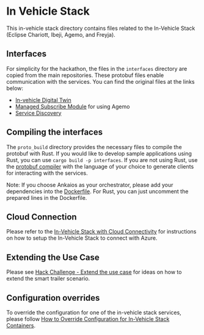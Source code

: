 # In Vehicle Stack

This in-vehicle stack directory contains files related to the In-Vehicle Stack (Eclipse Chariott, Ibeji, Agemo,
and Freyja).

## Interfaces

For simplicity for the hackathon, the files in the `interfaces` directory are copied from the main
repositories. These protobuf files enable communication with the services. You can find the
original files at the links below:

- [In-vehicle Digital Twin](https://github.com/eclipse-ibeji/ibeji/tree/main/interfaces/invehicle_digital_twin/v1)
- [Managed Subscribe Module](https://github.com/eclipse-ibeji/ibeji/tree/main/interfaces/module/managed_subscribe/v1)
for using Agemo
- [Service Discovery](https://github.com/eclipse-chariott/chariott/tree/main/service_discovery/proto/core/v1)

## Compiling the interfaces

The `proto_build` directory provides the necessary files to compile the protobuf with Rust. If you
would like to develop sample applications using Rust, you can use `cargo build -p interfaces`. If
you are not using Rust, use the [protobuf compiler](https://grpc.io/docs/protoc-installation/) with
the language of your choice to generate clients for interacting with the services.

Note: If you choose Ankaios as your orchestrator, please add your dependencies into the [Dockerfile](../eclipse-ankaios/.devcontainer/Dockerfile). For Rust, you can just uncomment the prepared lines in the Dockerfile.

## Cloud Connection

Please refer to the [In-Vehicle Stack with Cloud Connectivity](../docs/in-vehicle-stack/azure-cloud-connection.md) for
instructions on how to setup the In-Vehicle Stack to connect with Azure.

## Extending the Use Case

Please see [Hack Challenge - Extend the use case](../README.md#hack-challenge---extend-the-use-case) for ideas on how to extend the smart trailer scenario.

## Configuration overrides

To override the configuration for one of the in-vehicle stack services, please follow
[How to Override Configuration for In-Vehicle Stack Containers](../docs/in-vehicle-stack/config-overrides.md#how-to-override-configuration-for-in-vehicle-stack-containers).

